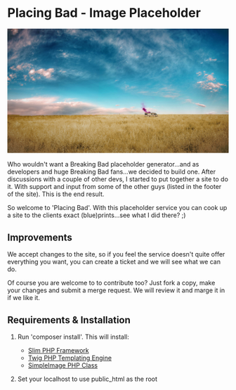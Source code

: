 Placing Bad - Image Placeholder
===============================

![alt tag](https://github.com/DesignyourCode/placing-bad/blob/master/public_html/assets/img/bg.jpg?raw=true)

Who wouldn't want a Breaking Bad placeholder generator...and as developers and huge Breaking Bad fans...we decided to build one. After discussions with a couple of other devs, I started to put together a site to do it.
With support and input from some of the other guys (listed in the footer of the site). This is the end result.

So welcome to 'Placing Bad'. With this placeholder service you can cook up a site to the clients exact (blue)prints...see what I did there? ;)

Improvements
------------

We accept changes to the site, so if you feel the service doesn't quite offer everything you want, you can create a ticket and we will see what we can do.

Of course you are welcome to to contribute too? Just fork a copy, make your changes and submit a merge request. We will review it and marge it in if we like it.


Requirements & Installation
---------------------------

1. Run 'composer install'. This will install:
    - <a href="http://www.slimframework.com/" target="_blank">Slim PHP Framework</a>
    - <a href="http://twig.sensiolabs.org/" target="_blank">Twig PHP Templating Engine</a>
    - <a href="https://github.com/claviska/SimpleImage" target="_blank">SimpleImage PHP Class</a>

2. Set your localhost to use public_html as the root
